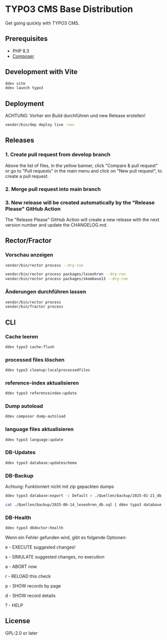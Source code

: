 # TYPO3 CMS Base Distribution

Get going quickly with TYPO3 CMS.

## Prerequisites

* PHP 8.3
* [Composer](https://getcomposer.org/download/)

## Development with Vite

```bash
ddev vite
ddev launch typo3
```

## Deployment

ACHTUNG: Vorher ein Build durchführen und new Release erstellen!

```bash
vendor/bin/dep deploy live -vvv
```

## Releases

### 1. Create pull request from develop branch

Above the list of files, in the yellow banner, click "Compare & pull request" or go to "Pull requests" in the main menu and click on "New pull request", to create a pull request.

### 2. Merge pull request into main branch

### 3. New release will be created automatically by the "Release Please" GitHub Action

The "Release Please" GitHub Action will create a new release with the next version number and update the CHANGELOG.md.

## Rector/Fractor

### Vorschau anzeigen

```bash
vendor/bin/rector process --dry-run

vendor/bin/rector process packages/leseohren --dry-run
vendor/bin/rector process packages/skombase13 --dry-run
```

### Änderungen durchführen lassen

```bash
vendor/bin/rector process
vendor/bin/fractor process
```

## CLI

### Cache leeren

```bash
ddev typo3 cache:flush
```

### processed files löschen
```bash
ddev typo3 cleanup:localprocessedfiles
```

### reference-index aktualisieren

```bash
ddev typo3 referenceindex:update
```
### Dump autoload

```bash
ddev composer dump-autoload
```

### language files aktualisieren

```bash
ddev typo3 language:update
```

### DB-Updates

```bash
ddev typo3 database:updateschema
```

### DB-Backup
Achtung: Funktioniert nicht mit zip gepackten dumps
```bash
ddev typo3 database:export -c Default > ./Quellen/backup/2025-01-21_db.sql

cat ./Quellen/backup/2025-06-14_leseohren_db.sql | ddev typo3 database:import --connection Default
```

### DB-Health

```bash
ddev typo3 dbdoctor:health
```
Wenn ein Fehler gefunden wird, gibt es folgende Optionen:

e - EXECUTE suggested changes!

s - SIMULATE suggested changes, no execution

a - ABORT now

r - RELOAD this check

p - SHOW records by page

d - SHOW record details

? - HELP

## License

GPL-2.0 or later
